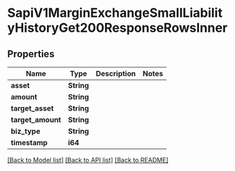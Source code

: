# SapiV1MarginExchangeSmallLiabilityHistoryGet200ResponseRowsInner

## Properties

Name | Type | Description | Notes
------------ | ------------- | ------------- | -------------
**asset** | **String** |  | 
**amount** | **String** |  | 
**target_asset** | **String** |  | 
**target_amount** | **String** |  | 
**biz_type** | **String** |  | 
**timestamp** | **i64** |  | 

[[Back to Model list]](../README.md#documentation-for-models) [[Back to API list]](../README.md#documentation-for-api-endpoints) [[Back to README]](../README.md)


